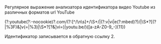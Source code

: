 Регулярное выражение анализатора идентификатора видео Youtube из различных форматов url YouTube

(?:youtube(?:-nocookie)?.com/(?:[^/\n\s]+/\S+/|(?:v|vi|e(?:mbed)?)/|\S*?[(?|%3F)&]v(=|%3)|\S*?[?&]vi=)|youtu.be/)([a-zA-Z0-9_-]{11})

Идентификатор записывается в обратную ссылку 2.
